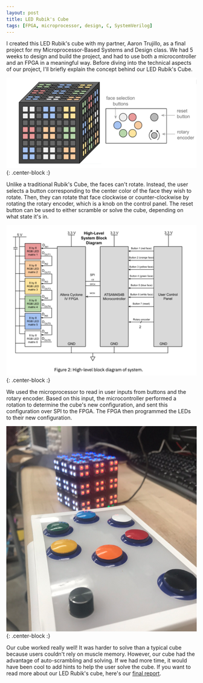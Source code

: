 ```yaml
---
layout: post
title: LED Rubik's Cube
tags: [FPGA, microprocessor, design, C, SystemVerilog]
---
```


I created this LED Rubik's cube with my partner, Aaron Trujillo, as a final project for my Microprocessor-Based Systems and Design class. We had 5 weeks to design and build the project, and had to use both a microcontroller and an FPGA in a meaningful way. Before diving into the technical aspects of our project, I'll briefly explain the concept behind our LED Rubik's Cube. 

![cube-drawing](/img/cube-drawing.png){: .center-block :}

Unlike a traditional Rubik's Cube, the faces can't rotate. Instead, the user selects a button corresponding to the center color of the face they wish to rotate. Then, they can rotate that face clockwise or counter-clockwise by rotating the rotary encoder, which is a knob on the control panel. The reset button can be used to either scramble or solve the cube, depending on what state it's in. 

![block-diagram](/img/block-diagram-rubiks.png){: .center-block :}

We used the microprocessor to read in user inputs from buttons and the rotary encoder. Based on this input, the microcontroller performed a rotation to determine the cube's new configuration, and sent this configuration over SPI to the FPGA. The FPGA then programmed the LEDs to their new configuration.

![rubiks-photo](/img/rubiks-photo.png){: .center-block :}

Our cube worked really well! It was harder to solve than a typical cube because users couldn't rely on muscle memory. However, our cube had the advantage of auto-scrambling and solving. If we had more time, it would have been cool to add hints to help the user solve the cube. If you want to read more about our LED Rubik's cube, here's our [final report](https://docs.google.com/document/d/1rmvRuqucuzeL6A910gxYJRkemZ9fJw8w-6kyjTsIOw4/edit?usp=sharing). 



